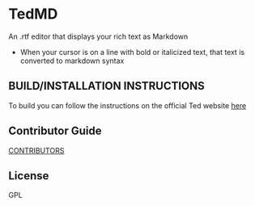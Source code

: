 # TedMD

An .rtf editor that displays your rich text as Markdown
   - When your cursor is on a line with bold or italicized text, that text is converted to markdown syntax

## BUILD/INSTALLATION INSTRUCTIONS
   To build you can follow the instructions on the official Ted website [here](https://nllgg.nl/Ted/#Compiling_Ted)

## Contributor Guide
[CONTRIBUTORS]()

## License 
GPL